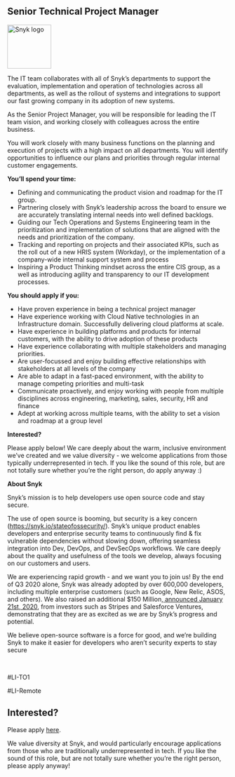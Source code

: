 Senior Technical Project Manager
---

<img src="https://res.cloudinary.com/snyk/image/upload/v1537345894/press-kit/brand/logo-black.png" width="100" alt="Snyk logo" />

<p><span style="font-weight: 400;">The IT team collaborates with all of Snyk’s departments to support the evaluation, implementation and operation of technologies across all departments, as well as the rollout of systems and integrations to support our fast growing company in its adoption of new systems.</span></p>
<p><span style="font-weight: 400;">As the Senior Project Manager, you will be responsible for leading the IT team vision, and working closely with colleagues across the entire business.</span></p>
<p><span style="font-weight: 400;">You will work closely with many business functions on the planning and execution of projects with a high impact on all departments. You will identify opportunities to influence our plans and priorities through regular internal customer engagements.</span></p>
<p><strong>You’ll spend your time:</strong></p>
<ul>
<li style="font-weight: 400;"><span style="font-weight: 400;">Defining and communicating the product vision and roadmap for the IT group.</span></li>
<li style="font-weight: 400;"><span style="font-weight: 400;">Partnering closely with Snyk’s leadership across the board to ensure we are accurately translating internal needs into well defined backlogs.</span></li>
<li style="font-weight: 400;"><span style="font-weight: 400;">Guiding our Tech Operations and Systems Engineering team in the prioritization and implementation of solutions that are aligned with the needs and prioritization of the company.</span></li>
<li style="font-weight: 400;"><span style="font-weight: 400;">Tracking and reporting on projects and their associated KPIs, such as the roll out of a new HRIS system (Workday), or the implementation of a company-wide internal support system and process</span></li>
<li style="font-weight: 400;"><span style="font-weight: 400;">Inspiring a Product Thinking mindset across the entire CIS group, as a well as introducing agility and transparency to our IT development processes.</span></li>
</ul>
<p><strong>You should apply if you:</strong></p>
<ul>
<li style="font-weight: 400;"><span style="font-weight: 400;">Have proven experience in being a technical project manager</span></li>
<li style="font-weight: 400;"><span style="font-weight: 400;">Have experience working with Cloud Native technologies in an Infrastructure domain. Successfully delivering cloud platforms at scale.</span></li>
<li style="font-weight: 400;"><span style="font-weight: 400;">Have experience in building platforms and products for internal customers, with the ability to drive adoption of these products</span></li>
<li style="font-weight: 400;"><span style="font-weight: 400;">Have experience collaborating with multiple stakeholders and managing priorities.</span></li>
<li style="font-weight: 400;"><span style="font-weight: 400;">Are user-focussed and enjoy building effective relationships with stakeholders at all levels of the company</span></li>
<li style="font-weight: 400;"><span style="font-weight: 400;">Are able to adapt in a fast-paced environment, with the ability to manage competing priorities and multi-task</span></li>
<li style="font-weight: 400;"><span style="font-weight: 400;">Communicate proactively, and enjoy working with people from multiple disciplines across engineering, marketing, sales, security, HR and finance</span></li>
<li style="font-weight: 400;"><span style="font-weight: 400;">Adept at working across multiple teams, with the ability to set a vision and roadmap at a group level</span></li>
</ul>
<p><strong>Interested?</strong></p>
<p><span style="font-weight: 400;">Please apply below! We care deeply about the warm, inclusive environment we’ve created and we value diversity - we welcome applications from those typically underrepresented in tech. If you like the sound of this role, but are not totally sure whether you’re the right person, do apply anyway :)</span></p>
<p><strong>About Snyk</strong></p>
<p><span style="font-weight: 400;">Snyk’s mission is to help developers use open source code and stay secure.&nbsp;</span></p>
<p><span style="font-weight: 400;">The use of open source is booming, but security is a key concern (</span><a href="https://snyk.io/stateofossecurity/"><span style="font-weight: 400;">https://snyk.io/stateofossecurity/</span></a><span style="font-weight: 400;">). Snyk’s unique product enables developers and enterprise security teams to continuously find &amp; fix vulnerable dependencies without slowing down, offering seamless integration into Dev, DevOps, and DevSecOps workflows. We care deeply about the quality and usefulness of the tools we develop, always focusing on our customers and users.&nbsp;</span></p>
<p><span style="font-weight: 400;">We are experiencing rapid growth - and we want you to join us! By the end of Q3 2020 alone, Snyk was already adopted by over 600,000 developers, including multiple enterprise customers (such as Google, New Relic, ASOS, and others). We also raised an additional $150 Million,</span><a href="https://snyk.io/blog/snyk-closes-150m/"> <span style="font-weight: 400;">announced January 21st, 2020</span></a><span style="font-weight: 400;">, from investors such as Stripes and Salesforce Ventures, demonstrating that they are as excited as we are by Snyk’s progress and potential.</span></p>
<p><span style="font-weight: 400;">We believe open-source software is a force for good, and we’re building Snyk to make it easier for developers who aren’t security experts to stay secure</span></p>
<p>&nbsp;</p>
<p><span style="font-weight: 400;">#LI-TO1</span></p>
<p><span style="font-weight: 400;">#LI-Remote</span></p>

Interested?
---

Please apply [here](https://boards.greenhouse.io/snyk/jobs/5057228002#app).

We value diversity at Snyk, and would particularly encourage applications from those who are traditionally underrepresented in tech.
If you like the sound of this role, but are not totally sure whether you’re the right person, please apply anyway!
